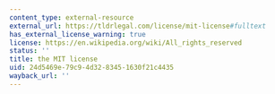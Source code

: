 ```yaml
---
content_type: external-resource
external_url: https://tldrlegal.com/license/mit-license#fulltext
has_external_license_warning: true
license: https://en.wikipedia.org/wiki/All_rights_reserved
status: ''
title: the MIT license
uid: 24d5469e-79c9-4d32-8345-1630f21c4435
wayback_url: ''
---
```

